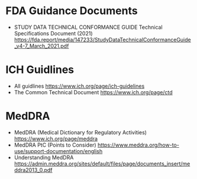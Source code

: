 # FDA Guidance Documents
- STUDY DATA TECHNICAL CONFORMANCE GUIDE Technical Specifications Document (2021) https://fda.report/media/147233/StudyDataTechnicalConformanceGuide_v4-7_March_2021.pdf

# ICH Guidlines
- All guidlines https://www.ich.org/page/ich-guidelines
- The Common Technical Document https://www.ich.org/page/ctd

# MedDRA
- MedDRA (Medical Dictionary for Regulatory Activities) https://www.ich.org/page/meddra
- MedDRA PtC (Points to Consider) https://www.meddra.org/how-to-use/support-documentation/english
- Understanding MedDRA https://admin.meddra.org/sites/default/files/page/documents_insert/meddra2013_0.pdf


